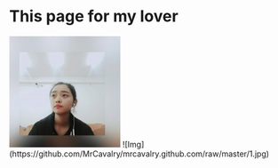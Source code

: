 # This page for my lover
  <img src="https://github.com/MrCavalry/mrcavalry.github.com/raw/master/1.jpg" width=200px height = 200px/> 
  ![Img] (https://github.com/MrCavalry/mrcavalry.github.com/raw/master/1.jpg)
 


